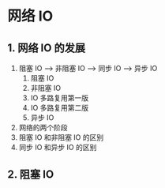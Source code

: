 # 网络 IO 
## 1. 网络 IO 的发展
1. 阻塞 IO --> 非阻塞 IO --> 同步 IO --> 异步 IO
    1. 阻塞 IO
    2. 非阻塞 IO
    3. IO 多路复用第一版
    4. IO 多路复用第二版
    5. 异步 IO
2. 网络的两个阶段
3. 阻塞 IO 和非阻塞 IO 的区别
4. 同步 IO 和异步 IO 的区别
 

## 2. 阻塞 IO
 